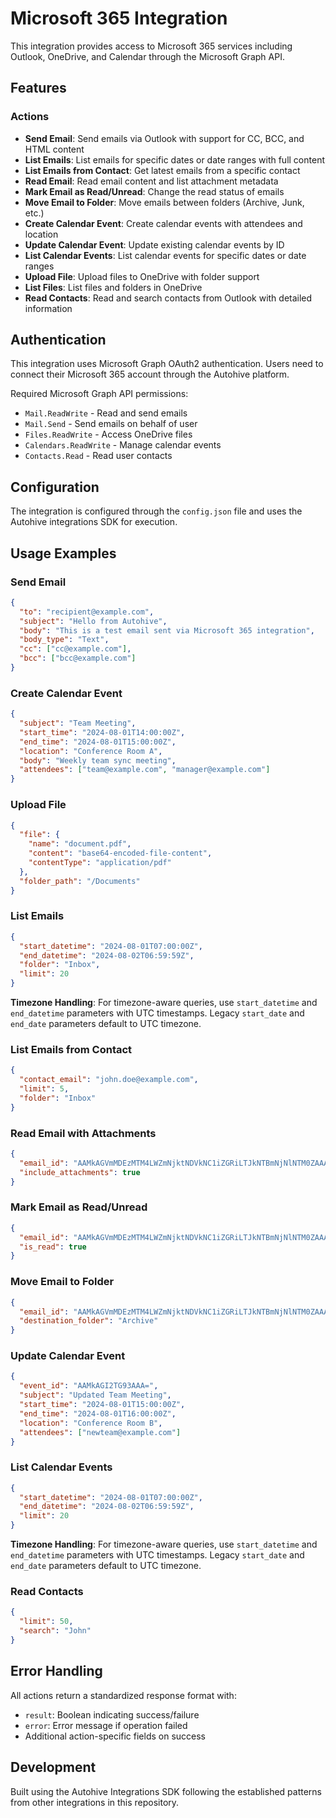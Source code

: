 # Microsoft 365 Integration

This integration provides access to Microsoft 365 services including Outlook, OneDrive, and Calendar through the Microsoft Graph API.

## Features

### Actions
- **Send Email**: Send emails via Outlook with support for CC, BCC, and HTML content
- **List Emails**: List emails for specific dates or date ranges with full content
- **List Emails from Contact**: Get latest emails from a specific contact
- **Read Email**: Read email content and list attachment metadata
- **Mark Email as Read/Unread**: Change the read status of emails
- **Move Email to Folder**: Move emails between folders (Archive, Junk, etc.)
- **Create Calendar Event**: Create calendar events with attendees and location
- **Update Calendar Event**: Update existing calendar events by ID
- **List Calendar Events**: List calendar events for specific dates or date ranges
- **Upload File**: Upload files to OneDrive with folder support
- **List Files**: List files and folders in OneDrive
- **Read Contacts**: Read and search contacts from Outlook with detailed information


## Authentication

This integration uses Microsoft Graph OAuth2 authentication. Users need to connect their Microsoft 365 account through the Autohive platform.

Required Microsoft Graph API permissions:
- `Mail.ReadWrite` - Read and send emails
- `Mail.Send` - Send emails on behalf of user
- `Files.ReadWrite` - Access OneDrive files
- `Calendars.ReadWrite` - Manage calendar events
- `Contacts.Read` - Read user contacts

## Configuration

The integration is configured through the `config.json` file and uses the Autohive integrations SDK for execution.

## Usage Examples

### Send Email
```json
{
  "to": "recipient@example.com",
  "subject": "Hello from Autohive",
  "body": "This is a test email sent via Microsoft 365 integration",
  "body_type": "Text",
  "cc": ["cc@example.com"],
  "bcc": ["bcc@example.com"]
}
```

### Create Calendar Event
```json
{
  "subject": "Team Meeting",
  "start_time": "2024-08-01T14:00:00Z",
  "end_time": "2024-08-01T15:00:00Z",
  "location": "Conference Room A",
  "body": "Weekly team sync meeting",
  "attendees": ["team@example.com", "manager@example.com"]
}
```

### Upload File
```json
{
  "file": {
    "name": "document.pdf",
    "content": "base64-encoded-file-content",
    "contentType": "application/pdf"
  },
  "folder_path": "/Documents"
}
```

### List Emails
```json
{
  "start_datetime": "2024-08-01T07:00:00Z",
  "end_datetime": "2024-08-02T06:59:59Z",
  "folder": "Inbox",
  "limit": 20
}
```

**Timezone Handling**: For timezone-aware queries, use `start_datetime` and `end_datetime` parameters with UTC timestamps. Legacy `start_date` and `end_date` parameters default to UTC timezone.

### List Emails from Contact
```json
{
  "contact_email": "john.doe@example.com",
  "limit": 5,
  "folder": "Inbox"
}
```

### Read Email with Attachments
```json
{
  "email_id": "AAMkAGVmMDEzMTM4LWZmNjktNDVkNC1iZGRiLTJkNTBmNjNlNTM0ZAAA",
  "include_attachments": true
}
```

### Mark Email as Read/Unread
```json
{
  "email_id": "AAMkAGVmMDEzMTM4LWZmNjktNDVkNC1iZGRiLTJkNTBmNjNlNTM0ZAAA",
  "is_read": true
}
```

### Move Email to Folder
```json
{
  "email_id": "AAMkAGVmMDEzMTM4LWZmNjktNDVkNC1iZGRiLTJkNTBmNjNlNTM0ZAAA",
  "destination_folder": "Archive"
}
```

### Update Calendar Event
```json
{
  "event_id": "AAMkAGI2TG93AAA=",
  "subject": "Updated Team Meeting",
  "start_time": "2024-08-01T15:00:00Z",
  "end_time": "2024-08-01T16:00:00Z",
  "location": "Conference Room B",
  "attendees": ["newteam@example.com"]
}
```

### List Calendar Events
```json
{
  "start_datetime": "2024-08-01T07:00:00Z",
  "end_datetime": "2024-08-02T06:59:59Z",
  "limit": 20
}
```

**Timezone Handling**: For timezone-aware queries, use `start_datetime` and `end_datetime` parameters with UTC timestamps. Legacy `start_date` and `end_date` parameters default to UTC timezone.

### Read Contacts
```json
{
  "limit": 50,
  "search": "John"
}
```

## Error Handling

All actions return a standardized response format with:
- `result`: Boolean indicating success/failure
- `error`: Error message if operation failed
- Additional action-specific fields on success

## Development

Built using the Autohive Integrations SDK following the established patterns from other integrations in this repository.